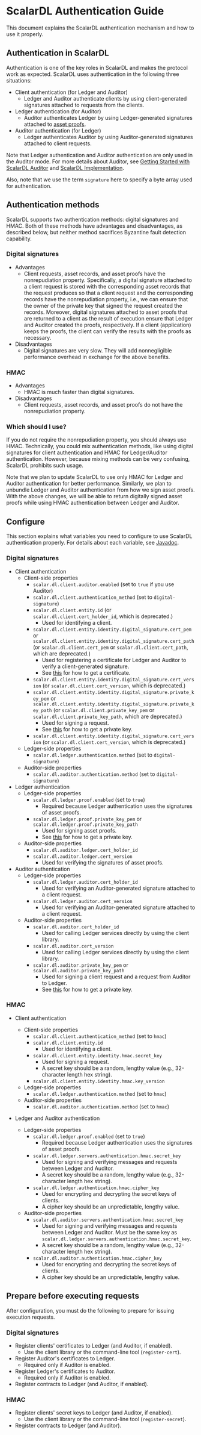 # ScalarDL Authentication Guide

This document explains the ScalarDL authentication mechanism and how to use it properly. 

## Authentication in ScalarDL

Authentication is one of the key roles in ScalarDL and makes the protocol work as expected.
ScalarDL uses authentication in the following three situations:
* Client authentication (for Ledger and Auditor)
    * Ledger and Auditor authenticate clients by using client-generated signatures attached to requests from the clients.
* Ledger authentication (for Auditor)
    * Auditor authenticates Ledger by using Ledger-generated signatures attached to [asset proofs](how-to-use-proof.md).
* Auditor authentication (for Ledger)
    * Ledger authenticates Auditor by using Auditor-generated signatures attached to client requests.

Note that Ledger authentication and Auditor authentication are only used in the Auditor mode. For more details about Auditor, see [Getting Started with ScalarDL Auditor](getting-started-auditor.md) and [ScalarDL Implementation](implementation.md).

Also, note that we use the term `signature` here to specify a byte array used for authentication.

## Authentication methods

ScalarDL supports two authentication methods: digital signatures and HMAC.
Both of these methods have advantages and disadvantages, as described below, but neither method sacrifices Byzantine fault detection capability.

### Digital signatures

* Advantages
  * Client requests, asset records, and asset proofs have the nonrepudiation property. Specifically, a digital signature attached to a client request is stored with the corresponding asset records that the request produces so that a client request and the corresponding records have the nonrepudiation property, i.e., we can ensure that the owner of the private key that signed the request created the records. Moreover, digital signatures attached to asset proofs that are returned to a client as the result of execution ensure that Ledger and Auditor created the proofs, respectively. If a client (application) keeps the proofs, the client can verify the results with the proofs as necessary.
* Disadvantages
  * Digital signatures are very slow. They will add nonnegligible performance overhead in exchange for the above benefits.

### HMAC

* Advantages
    * HMAC is much faster than digital signatures.
* Disadvantages
    * Client requests, asset records, and asset proofs do not have the nonrepudiation property.

### Which should I use?

If you do not require the nonrepudiation property, you should always use HMAC.
Technically, you could mix authentication methods, like using digital signatures for client authentication and HMAC for Ledger/Auditor authentication. However, because mixing methods can be very confusing, ScalarDL prohibits such usage.

Note that we plan to update ScalarDL to use only HMAC for Ledger and Auditor authentication for better performance. Similarly, we plan to unbundle Ledger and Auditor authentication from how we sign asset proofs. With the above changes, we will be able to return digitally signed asset proofs while using HMAC authentication between Ledger and Auditor.

## Configure

This section explains what variables you need to configure to use ScalarDL authentication properly. For details about each variable, see [Javadoc](TODO).

### Digital signatures

* Client authentication
    * Client-side properties
        * `scalar.dl.client.auditor.enabled` (set to `true` if you use Auditor)
        * `scalar.dl.client.authentication_method` (set to `digital-signature`)
        * `scalar.dl.client.entity.id` (or `scalar.dl.client.cert_holder_id`, which is deprecated.)
            * Used for identifying a client.
        * `scalar.dl.client.entity.identity.digital_signature.cert_pem` or `scalar.dl.client.entity.identity.digital_signature.cert_path` (or `scalar.dl.client.cert_pem` or `scalar.dl.client.cert_path`, which are deprecated.)
            * Used for registering a certificate for Ledger and Auditor to verify a client-generated signature.
            * See [this](https://github.com/scalar-labs/scalardl/blob/master/docs/ca/caclient-getting-started.md) for how to get a certificate.
        * `scalar.dl.client.entity.identity.digital_signature.cert_version` (or `scalar.dl.client.cert_version`, which is deprecated.)
        * `scalar.dl.client.entity.identity.digital_signature.private_key_pem` or `scalar.dl.client.entity.identity.digital_signature.private_key_path` (or `scalar.dl.client.private_key_pem` or `scalar.dl.client.private_key_path`, which are deprecated.)
            * Used for signing a request.
            * See [this](https://github.com/scalar-labs/scalardl/blob/master/docs/ca/caclient-getting-started.md) for how to get a private key.
        * `scalar.dl.client.entity.identity.digital_signature.cert_version` (or `scalar.dl.client.cert_version`, which is deprecated.)
    * Ledger-side properties
      * `scalar.dl.ledger.authentication.method` (set to `digital-signature`)
    * Auditor-side properties
      * `scalar.dl.auditor.authentication.method` (set to `digital-signature`)
* Ledger authentication 
    * Ledger-side properties
        * `scalar.dl.ledger.proof.enabled` (set to `true`)
            * Required because Ledger authentication uses the signatures of asset proofs.
        * `scalar.dl.ledger.proof.private_key_pem` or `scalar.dl.ledger.proof.private_key_path`  
            * Used for signing asset proofs.
            * See [this](https://github.com/scalar-labs/scalardl/blob/master/docs/ca/caclient-getting-started.md) for how to get a private key.
    * Auditor-side properties
        * `scalar.dl.auditor.ledger.cert_holder_id`
        * `scalar.dl.auditor.ledger.cert_version`
            * Used for verifying the signatures of asset proofs.
* Auditor authentication
    * Ledger-side properties
        * `scalar.dl.ledger.auditor.cert_holder_id`
          * Used for verifying an Auditor-generated signature attached to a client request.
        * `scalar.dl.ledger.auditor.cert_version`
          * Used for verifying an Auditor-generated signature attached to a client request.
    * Auditor-side properties
        * `scalar.dl.auditor.cert_holder_id`
          * Used for calling Ledger services directly by using the client library.
        * `scalar.dl.auditor.cert_version`
          * Used for calling Ledger services directly by using the client library.
        * `scalar.dl.auditor.private_key_pem` or `scalar.dl.auditor.private_key_path`
          * Used for signing a client request and a request from Auditor to Ledger.
          * See [this](https://github.com/scalar-labs/scalardl/blob/master/docs/ca/caclient-getting-started.md) for how to get a private key.

### HMAC

* Client authentication
    * Client-side properties
        * `scalar.dl.client.authentication_method` (set to `hmac`)
        * `scalar.dl.client.entity.id`
            * Used for identifying a client.
        * `scalar.dl.client.entity.identity.hmac.secret_key`
            * Used for signing a request.
            * A secret key should be a random, lengthy value (e.g., 32-character length hex string).
        * `scalar.dl.client.entity.identity.hmac.key_version`
    * Ledger-side properties
      * `scalar.dl.ledger.authentication.method` (set to `hmac`)
    * Auditor-side properties
      * `scalar.dl.auditor.authentication.method` (set to `hmac`)

* Ledger and Auditor authentication
    * Ledger-side properties
        * `scalar.dl.ledger.proof.enabled` (set to `true`)
            * Required because Ledger authentication uses the signatures of asset proofs.
        * `scalar.dl.ledger.servers.authentication.hmac.secret_key`
            * Used for signing and verifying messages and requests between Ledger and Auditor.
            * A secret key should be a random, lengthy value (e.g., 32-character length hex string).
        * `scalar.dl.ledger.authentication.hmac.cipher_key`
            * Used for encrypting and decrypting the secret keys of clients.
            * A cipher key should be an unpredictable, lengthy value.
    * Auditor-side properties
        * `scalar.dl.auditor.servers.authentication.hmac.secret_key`
            * Used for signing and verifying messages and requests between Ledger and Auditor. Must be the same key as `scalar.dl.ledger.servers.authentication.hmac.secret_key`.
            * A secret key should be a random, lengthy value (e.g., 32-character length hex string).
        * `scalar.dl.auditor.authentication.hmac.cipher_key`
            * Used for encrypting and decrypting the secret keys of clients.
            * A cipher key should be an unpredictable, lengthy value.

## Prepare before executing requests

 After configuration, you must do the following to prepare for issuing execution requests.

### Digital signatures

* Register clients' certificates to Ledger (and Auditor, if enabled).
    * Use the client library or the command-line tool (`register-cert`).
* Register Auditor's certificates to Ledger.
    * Required only if Auditor is enabled.
* Register Ledger's certificates to Auditor.
    * Required only if Auditor is enabled.
* Register contracts to Ledger (and Auditor, if enabled).

### HMAC

* Register clients' secret keys to Ledger (and Auditor, if enabled).
  * Use the client library or the command-line tool (`register-secret`).
* Register contracts to Ledger (and Auditor).